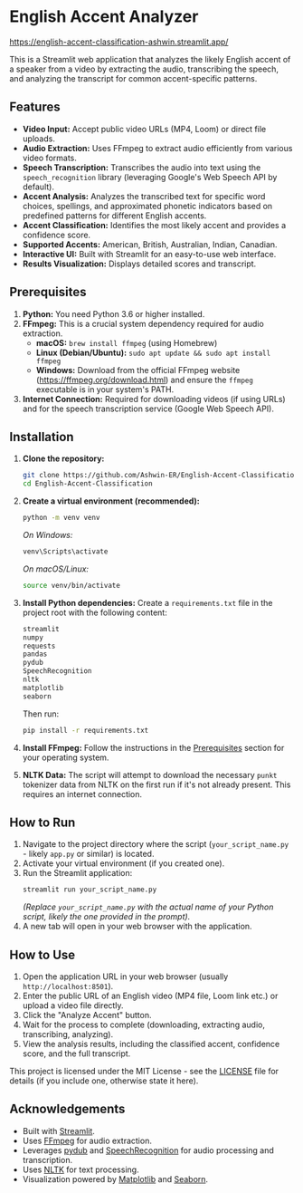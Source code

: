 # English Accent Analyzer 

https://english-accent-classification-ashwin.streamlit.app/

This is a Streamlit web application that analyzes the likely English accent of a speaker from a video by extracting the audio, transcribing the speech, and analyzing the transcript for common accent-specific patterns.

## Features

*   **Video Input:** Accept public video URLs (MP4, Loom) or direct file uploads.
*   **Audio Extraction:** Uses FFmpeg to extract audio efficiently from various video formats.
*   **Speech Transcription:** Transcribes the audio into text using the `speech_recognition` library (leveraging Google's Web Speech API by default).
*   **Accent Analysis:** Analyzes the transcribed text for specific word choices, spellings, and approximated phonetic indicators based on predefined patterns for different English accents.
*   **Accent Classification:** Identifies the most likely accent and provides a confidence score.
*   **Supported Accents:** American, British, Australian, Indian, Canadian.
*   **Interactive UI:** Built with Streamlit for an easy-to-use web interface.
*   **Results Visualization:** Displays detailed scores and transcript.

## Prerequisites

1.  **Python:** You need Python 3.6 or higher installed.
2.  **FFmpeg:** This is a crucial system dependency required for audio extraction.
    *   **macOS:** `brew install ffmpeg` (using Homebrew)
    *   **Linux (Debian/Ubuntu):** `sudo apt update && sudo apt install ffmpeg`
    *   **Windows:** Download from the official FFmpeg website (https://ffmpeg.org/download.html) and ensure the `ffmpeg` executable is in your system's PATH.
3.  **Internet Connection:** Required for downloading videos (if using URLs) and for the speech transcription service (Google Web Speech API).

## Installation

1.  **Clone the repository:**
    ```bash
    git clone https://github.com/Ashwin-ER/English-Accent-Classification.git
    cd English-Accent-Classification
    ```
  

2.  **Create a virtual environment (recommended):**
    ```bash
    python -m venv venv
    ```
    *On Windows:*
    ```bash
    venv\Scripts\activate
    ```
    *On macOS/Linux:*
    ```bash
    source venv/bin/activate
    ```

3.  **Install Python dependencies:**
    Create a `requirements.txt` file in the project root with the following content:
    ```txt
    streamlit
    numpy
    requests
    pandas
    pydub
    SpeechRecognition
    nltk
    matplotlib
    seaborn
    ```
    Then run:
    ```bash
    pip install -r requirements.txt
    ```

4.  **Install FFmpeg:**
    Follow the instructions in the [Prerequisites](#prerequisites) section for your operating system.

5.  **NLTK Data:**
    The script will attempt to download the necessary `punkt` tokenizer data from NLTK on the first run if it's not already present. This requires an internet connection.

## How to Run

1.  Navigate to the project directory where the script (`your_script_name.py` - likely `app.py` or similar) is located.
2.  Activate your virtual environment (if you created one).
3.  Run the Streamlit application:
    ```bash
    streamlit run your_script_name.py
    ```
    *(Replace `your_script_name.py` with the actual name of your Python script, likely the one provided in the prompt).*
4.  A new tab will open in your web browser with the application.

## How to Use

1.  Open the application URL in your web browser (usually `http://localhost:8501`).
2.  Enter the public URL of an English video (MP4 file, Loom link etc.) or upload a video file directly.
3.  Click the "Analyze Accent" button.
4.  Wait for the process to complete (downloading, extracting audio, transcribing, analyzing).
5.  View the analysis results, including the classified accent, confidence score, and the full transcript.


This project is licensed under the MIT License - see the [LICENSE](LICENSE) file for details (if you include one, otherwise state it here).

## Acknowledgements

*   Built with [Streamlit](https://streamlit.io/).
*   Uses [FFmpeg](https://ffmpeg.org/) for audio extraction.
*   Leverages [pydub](https://github.com/jiaaro/pydub) and [SpeechRecognition](https://pypi.org/project/SpeechRecognition/) for audio processing and transcription.
*   Uses [NLTK](https://www.nltk.org/) for text processing.
*   Visualization powered by [Matplotlib](https://matplotlib.org/) and [Seaborn](https://seaborn.pydata.org/).
